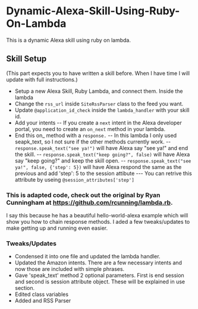 # Dynamic-Alexa-Skill-Using-Ruby-On-Lambda
This is a dynamic Alexa skill using ruby on lambda.

## Skill Setup
(This part expects you to have written a skill before. When I have time I will update with full instructions.)
- Setup a new Alexa Skill, Ruby Lambda, and connect them.
Inside the lambda
- Change the `rss_url` inside `SiteRssParser` class to the feed you want.
- Update `@application_id_check` inside the `lambda_handler` with your skill id.
- Add your intents
-- If you create a `next` intent in the Alexa developer portal, you need to create an `on_next` method in your lambda.
- End this on_ method with a `response.` 
-- In this lambda I only used seapk_text, so I not sure if the other methods currently work.
-- `response.speak_text("see ya!")` will have Alexa say "see ya!" and end the skill.
-- `response.speak_text("keep going?", false)` will have Alexa say "keep going?" and keep the skill open.
-- `response.speak_text("see ya!", false, {'step': 5})` will have Alexa respond the same as the previous and add 'step': 5 to the session attibute 
--- You can retrive this attribute by useing `@session_attributes['step']`

### This is adapted code, check out the original by Ryan Cunningham at https://github.com/rcunning/lambda.rb.
I say this because he has a beautiful hello-world-alexa example which will show you how to chain response methods. I aded a few tweaks/updates to make getting up and running even easier.

### Tweaks/Updates
- Condensed it into one file and updated the lambda handler.
- Updated the Amazon intents. There are a few necessary intents and now those are included with simple phrases.
- Gave 'speak_text' method 2 optional parameters. First is end session and second is session attribute object. These will be explained in use section.
- Edited class variables
- Added and RSS Parser
